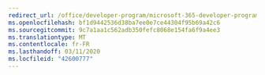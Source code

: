 ```yaml
---
redirect_url: /office/developer-program/microsoft-365-developer-program
ms.openlocfilehash: bf1d9442536d38ba7ee0e7ce44304f95b69a42c6
ms.sourcegitcommit: 9c7a1aa1c562adb350fefc8068e154fa6f9a4ee3
ms.translationtype: MT
ms.contentlocale: fr-FR
ms.lasthandoff: 03/11/2020
ms.locfileid: "42600777"
---
```

